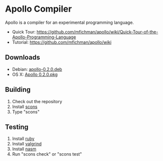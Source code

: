 Apollo Compiler
===============

Apollo is a compiler for an experimental programming language.

* Quick Tour: https://github.com/mfichman/apollo/wiki/Quick-Tour-of-the-Apollo-Programming-Language
* Tutorial: https://github.com/mfichman/apollo/wiki

Downloads
---------

* Debian: [apollo-0.2.0.deb](https://github.com/downloads/mfichman/apollo/apollo-0.2.0.deb)
* OS X: [Apollo 0.2.0.pkg](https://github.com/downloads/mfichman/apollo/Apollo%200.2.0.pkg)

Building
--------

1. Check out the repository
2. Install [scons](http://www.scons.org)
3. Type "scons"

Testing
-------

1. Install [ruby](http://www.ruby-lang.org)
2. Install [valgrind](http://www.valgrind.org)
3. Install [nasm](http://www.nasm.us/pub/nasm/releasebuilds/2.09.10/)
4. Run "scons check" or "scons test"
